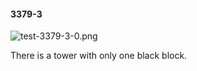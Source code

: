 #### 3379-3
![test-3379-3-0.png](https://github.com/lil-lab/nlvr/raw/master/nlvr/test/images/4/test-3379-3-0.png "test-3379-3-0.png")

There is a tower with only one black block.